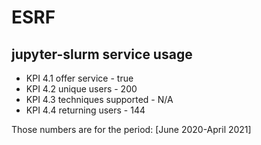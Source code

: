 # ESRF

## jupyter-slurm service usage

- KPI 4.1 offer service          -   true
- KPI 4.2 unique users           -   200
- KPI 4.3 techniques supported   -   N/A
- KPI 4.4 returning users        -   144

Those numbers are for the period: [June 2020-April 2021]
